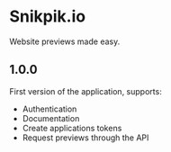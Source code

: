 # Snikpik.io

Website previews made easy.

## 1.0.0

First version of the application, supports: 

- Authentication
- Documentation
- Create applications tokens
- Request previews through the API